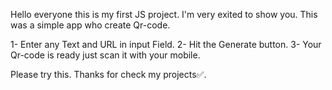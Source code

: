 Hello everyone this is my first JS project. I'm very exited to show you. This was a simple app who create Qr-code.

1-  Enter any Text and URL in input Field.
2-  Hit the Generate button.
3-  Your Qr-code is ready just scan it with your mobile. 

Please try this. Thanks for check my projects✅.
